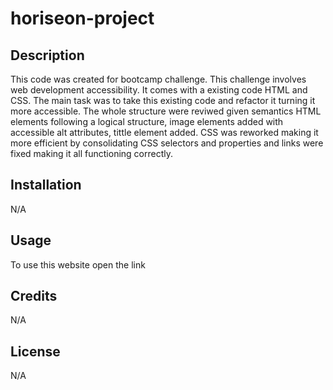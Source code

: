 # horiseon-project

## Description

This code was created for bootcamp challenge. This challenge involves web development accessibility. It comes with a existing code HTML and CSS. The main task was to take this existing code and refactor it turning it more accessible. The whole structure were reviwed given semantics HTML elements following a logical structure, image elements added with accessible alt attributes, tittle element added. CSS was reworked making it more efficient by consolidating CSS selectors and properties and links were fixed making it all functioning correctly.





## Installation

N/A

## Usage

To use this website open the link 

## Credits

N/A

## License

N/A